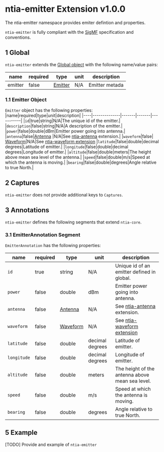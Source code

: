 # ntia-emitter Extension v1.0.0

The ntia-emitter namespace provides emiter defintion and properties. 

`ntia-emitter` is fully compliant with the [SigMF](https://github.com/gnuradio/SigMF/blob/master/sigmf-spec.md#namespaces) specification and conventions.

## 1 Global
`ntia-emitter` extends the [Global object](https://github.com/gnuradio/SigMF/blob/master/sigmf-spec.md#global-object) with the following name/value pairs:

|name|required|type|unit|description|
|----|--------------|-------|-------|-----------|
emitter|false|[Emitter]()|N/A|Emitter metada

### 1.1 Emitter Object
`Emitter` object has the following properties:
|name|required|type|unit|description|
|----|--------------|-------|-------|-----------|
|`id`|true|string|N/A|The unique id of the emitter.|
|`description`|false|string|N/A|A description of the emitter.|
|`power`|false|double|dBm|Emitter power going into antenna.|
|`antenna`|false|[Antenna](#antenna-object) |N/A|See [ntia-antenna](#antenna-object) extension.|
|`waveform`|false| [Waveform](https://github.com/NTIA/sigmf-ns-waveform)|N/A|See [ntia-waveform extension](https://github.com/NTIA/sigmf-ns-waveform)
|`latitude`|false|double|decimal degrees|Latitude of emitter.|
|`longitude`|false|double|decimal degrees|Longitude of emitter.|
|`altitude`|false|double|meters|The height above mean sea level of the antenna.|
|`speed`|false|double|m/s|Speed at which the antenna is moving.|
|`bearing`|false|double|degrees|Angle relative to true North.|

## 2 Captures
`ntia-emitter` does not provide additional keys to `Captures`.

## 3 Annotations
`ntia-emitter` defines the following segments that extend `ntia-core`.

### 3.1 EmitterAnnotation Segment
`EmitterAnnotation` has the following properties:  

|name|required|type|unit|description|
|----|--------------|-------|-------|-----------|
|`id`|true|string|N/A|Unique id of an emitter defined in global.|
|`power`|false|double|dBm|Emitter power going into antenna.|
|`antenna`|false|[Antenna](#antenna-object) |N/A|See [ntia-antenna](#antenna-object) extension.|
|`waveform`|false| [Waveform](https://github.com/NTIA/sigmf-ns-waveform)|N/A|See [ntia-waveform extension](https://github.com/NTIA/sigmf-ns-waveform)
|`latitude`|false|double|decimal degrees|Latitude of emitter.|
|`longitude`|false|double|decimal degrees|Longitude of emitter.|
|`altitude`|false|double|meters|The height of the antenna above mean sea level.|
|`speed`|false|double|m/s|Speed at which the antenna is moving.|
|`bearing`|false|double|degrees|Angle relative to true North.|

## 5 Example
[TODO] Provide and example of `ntia-emitter`